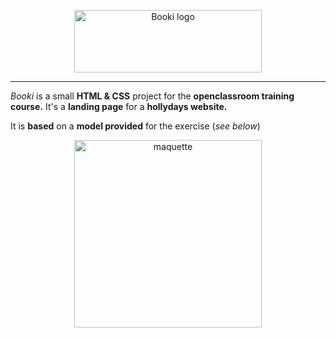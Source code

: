 <p align="center">
  <img width="300" height="100" src="https://i.postimg.cc/85QSHz3Q/booki.png" alt="Booki logo">
</p>
<hr>

_Booki_ is a small **HTML & CSS** project for the **openclassroom training course.**
It's a **landing page** for a **hollydays website.**

It is **based** on a **model provided** for the exercise (_see below_)

<p align="center">
  <img width="300" src="https://i.postimg.cc/Qdm9wRDy/Desktop-1.png" alt="maquette">
</p>


